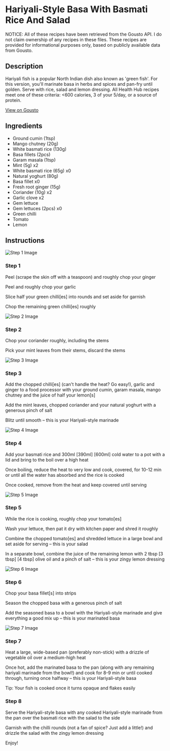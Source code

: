 # Hariyali-Style Basa With Basmati Rice And Salad

NOTICE: All of these recipes have been retrieved from the Gousto API. I do not claim ownership of any recipes in these files. These recipes are provided for informational purposes only, based on publicly available data from Gousto.

## Description

Hariyali fish is a popular North Indian dish also known as 'green fish'. For this version, you'll marinate basa in herbs and spices and pan-fry until golden. Serve with rice, salad and lemon dressing. All Health Hub recipes meet one of these criteria: <600 calories, 3 of your 5/day, or a source of protein.

[View on Gousto](https://www.gousto.co.uk/recipes/cookbook/hariyali-fish-with-basmati-rice)

## Ingredients

- Ground cumin (1tsp)
- Mango chutney (20g)
- White basmati rice (130g)
- Basa fillets (2pcs)
- Garam masala (1tsp)
- Mint (5g) x2
- White basmati rice (65g) x0
- Natural yoghurt (80g)
- Basa fillet x0
- Fresh root ginger (15g)
- Coriander (10g) x2
- Garlic clove x2
- Gem lettuce
- Gem lettuces (2pcs) x0
- Green chilli
- Tomato
- Lemon

## Instructions

![Step 1 Image](https://production-media.gousto.co.uk/cms/recipe-step-image/Step-1-1600417090119-x200.jpg)

### Step 1

Peel (scrape the skin off with a teaspoon) and roughly chop your ginger

Peel and roughly chop your garlic

Slice half your green chilli[es] into rounds and set aside for garnish

Chop the remaining green chilli[es] roughly

![Step 2 Image](https://production-media.gousto.co.uk/cms/recipe-step-image/Step-2-1600417094372-x200.jpg)

### Step 2

Chop your coriander roughly, including the stems

Pick your mint leaves from their stems, discard the stems

![Step 3 Image](https://production-media.gousto.co.uk/cms/recipe-step-image/Step-3-1600417107083-x200.jpg)

### Step 3

Add the chopped chilli[es] (can't handle the heat? Go easy!), garlic and ginger to a food processor with your ground cumin, garam masala, mango chutney and the juice of half your lemon[s]

Add the mint leaves, chopped coriander and your natural yoghurt with a generous pinch of salt

Blitz until smooth – this is your Hariyali-style marinade

![Step 4 Image](https://production-media.gousto.co.uk/cms/recipe-step-image/Step-4-1600417128511-x200.jpg)

### Step 4

Add your basmati rice and 300ml <span class="text-purple">[390ml]</span> <span class="text-danger">[600ml]</span> cold water to a pot with a lid and bring to the boil over a high heat

Once boiling, reduce the heat to very low and cook, covered, for 10-12 min or until all the water has absorbed and the rice is cooked

Once cooked, remove from the heat and keep covered until serving

![Step 5 Image](https://production-media.gousto.co.uk/cms/recipe-step-image/Step-5-1600417146611-x200.jpg)

### Step 5

While the rice is cooking, roughly chop your tomato[es]

Wash your lettuce, then pat it dry with kitchen paper and shred it roughly

Combine the chopped tomato[es] and shredded lettuce in a large bowl and set aside for serving – this is your salad

In a separate bowl, combine the juice of the remaining lemon with 2 tbsp <span class="text-purple">[3 tbsp]</span><span class="text-danger"> [4 tbsp]</span> olive oil and a pinch of salt – this is your zingy lemon dressing

![Step 6 Image](https://production-media.gousto.co.uk/cms/recipe-step-image/Step-6-1600417182899-x200.jpg)

### Step 6

Chop your basa fillet[s] into strips

Season the chopped basa with a generous pinch of salt

Add the seasoned basa to a bowl with the Hariyali-style marinade and give everything a good mix up – this is your marinated basa

![Step 7 Image](https://production-media.gousto.co.uk/cms/recipe-step-image/Step-7-1600417195618-x200.jpg)

### Step 7

Heat a large, wide-based pan (preferably non-stick) with a drizzle of vegetable oil over a medium-high heat

Once hot, add the marinated basa to the pan (along with any remaining hariyali marinade from the bowl!) and cook for 8-9 min or until cooked through, turning once halfway – this is your Hariyali-style basa

Tip: Your fish is cooked once it turns opaque and flakes easily

### Step 8

Serve the Hariyali-style basa with any cooked Hariyali-style marinade from the pan over the basmati rice with the salad to the side

Garnish with the chilli rounds (not a fan of spice? Just add a little!) and drizzle the salad with the zingy lemon dressing

Enjoy!

